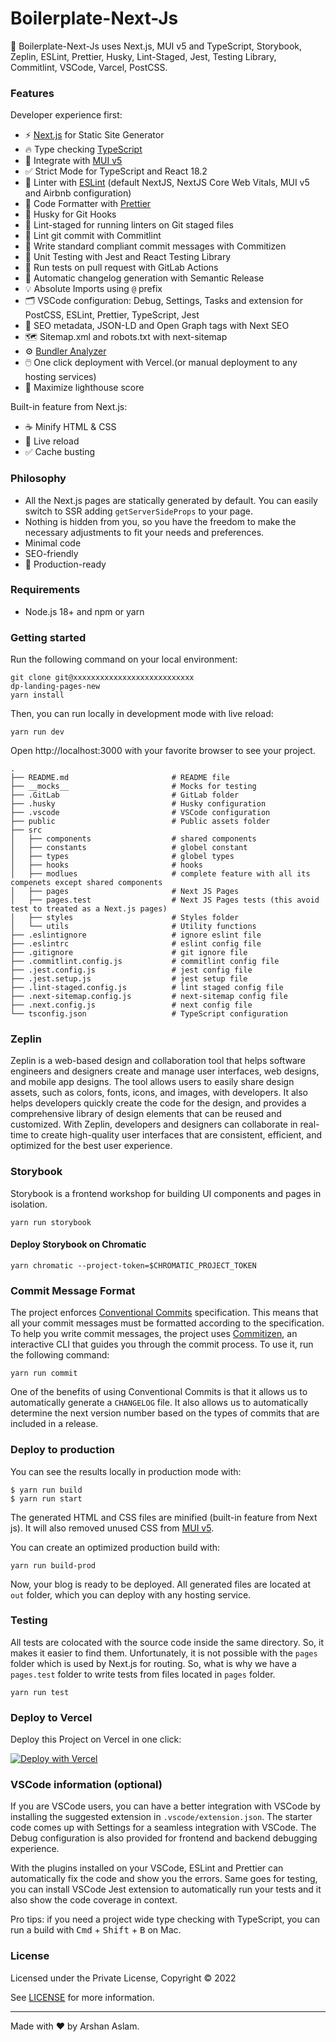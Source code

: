 # Boilerplate-Next-Js

🚀 Boilerplate-Next-Js uses Next.js, MUI v5 and TypeScript, Storybook, Zeplin, ESLint, Prettier, Husky, Lint-Staged, Jest, Testing Library, Commitlint, VSCode, Varcel, PostCSS.

### Features

Developer experience first:

- ⚡ [Next.js](https://nextjs.org) for Static Site Generator
- 🔥 Type checking [TypeScript](https://www.typescriptlang.org)
- 💎 Integrate with [MUI v5](https://mui.com/material-ui/getting-started/overview/)
- ✅ Strict Mode for TypeScript and React 18.2
- 📏 Linter with [ESLint](https://eslint.org) (default NextJS, NextJS Core Web Vitals, MUI v5 and Airbnb configuration)
- 💖 Code Formatter with [Prettier](https://prettier.io)
- 🦊 Husky for Git Hooks
- 🚫 Lint-staged for running linters on Git staged files
- 🚓 Lint git commit with Commitlint
- 📓 Write standard compliant commit messages with Commitizen
- 🦺 Unit Testing with Jest and React Testing Library
- 👷 Run tests on pull request with GitLab Actions
- 🎁 Automatic changelog generation with Semantic Release
- 💡 Absolute Imports using `@` prefix
- 🗂 VSCode configuration: Debug, Settings, Tasks and extension for PostCSS, ESLint, Prettier, TypeScript, Jest
- 🤖 SEO metadata, JSON-LD and Open Graph tags with Next SEO
- 🗺️ Sitemap.xml and robots.txt with next-sitemap
- ⚙️ [Bundler Analyzer](https://www.npmjs.com/package/@next/bundle-analyzer)
- 🖱️ One click deployment with Vercel.(or manual deployment to any hosting services)
- 💯 Maximize lighthouse score

Built-in feature from Next.js:

- ☕ Minify HTML & CSS
- 💨 Live reload
- ✅ Cache busting

### Philosophy

- All the Next.js pages are statically generated by default. You can easily switch to SSR adding `getServerSideProps` to your page.
- Nothing is hidden from you, so you have the freedom to make the necessary adjustments to fit your needs and preferences.
- Minimal code
- SEO-friendly
- 🚀 Production-ready

### Requirements

- Node.js 18+ and npm or yarn

### Getting started

Run the following command on your local environment:

```shell
git clone git@xxxxxxxxxxxxxxxxxxxxxxxxxxx
dp-landing-pages-new
yarn install
```

Then, you can run locally in development mode with live reload:

```shell
yarn run dev
```

Open http://localhost:3000 with your favorite browser to see your project.

```shell
.
├── README.md                       # README file
├── __mocks__                       # Mocks for testing
├── .GitLab                         # GitLab folder
├── .husky                          # Husky configuration
├── .vscode                         # VSCode configuration
├── public                          # Public assets folder
├── src
│   ├── components                  # shared components
│   ├── constants                   # globel constant
│   ├── types                       # globel types
│   ├── hooks                       # hooks
│   ├── modlues                     # complete feature with all its compenets except shared components
│   ├── pages                       # Next JS Pages
│   ├── pages.test                  # Next JS Pages tests (this avoid test to treated as a Next.js pages)
│   ├── styles                      # Styles folder
│   └── utils                       # Utility functions
├── .eslintignore                   # ignore eslint file
├── .eslintrc                       # eslint config file
├── .gitignore                      # git ignore file
├── .commitlint.config.js           # commitlint config file
├── .jest.config.js                 # jest config file
├── .jest.setup.js                  # jest setup file
├── .lint-staged.config.js          # lint staged config file
├── .next-sitemap.config.js         # next-sitemap config file
├── .next.config.js                 # next config file
└── tsconfig.json                   # TypeScript configuration
```

### Zeplin

Zeplin is a web-based design and collaboration tool that helps software engineers and designers create and manage user interfaces, web designs, and mobile app designs. The tool allows users to easily share design assets, such as colors, fonts, icons, and images, with developers. It also helps developers quickly create the code for the design, and provides a comprehensive library of design elements that can be reused and customized. With Zeplin, developers and designers can collaborate in real-time to create high-quality user interfaces that are consistent, efficient, and optimized for the best user experience.

### Storybook

Storybook is a frontend workshop for building UI components and pages in isolation.

```shell
yarn run storybook
```

#### Deploy Storybook on Chromatic

```shell
yarn chromatic --project-token=$CHROMATIC_PROJECT_TOKEN
```

### Commit Message Format

The project enforces [Conventional Commits](https://www.conventionalcommits.org/) specification. This means that all your commit messages must be formatted according to the specification. To help you write commit messages, the project uses [Commitizen](https://GitLab.com/commitizen/cz-cli), an interactive CLI that guides you through the commit process. To use it, run the following command:

```shell
yarn run commit
```

One of the benefits of using Conventional Commits is that it allows us to automatically generate a `CHANGELOG` file. It also allows us to automatically determine the next version number based on the types of commits that are included in a release.

### Deploy to production

You can see the results locally in production mode with:

```shell
$ yarn run build
$ yarn run start
```

The generated HTML and CSS files are minified (built-in feature from Next js). It will also removed unused CSS from [MUI v5](https://mui.com/material-ui/getting-started/overview/).

You can create an optimized production build with:

```shell
yarn run build-prod
```

Now, your blog is ready to be deployed. All generated files are located at `out` folder, which you can deploy with any hosting service.

### Testing

All tests are colocated with the source code inside the same directory. So, it makes it easier to find them. Unfortunately, it is not possible with the `pages` folder which is used by Next.js for routing. So, what is why we have a `pages.test` folder to write tests from files located in `pages` folder.

```shell
yarn run test
```

### Deploy to Vercel

Deploy this Project on Vercel in one click:

[![Deploy with Vercel](https://vercel.com/button)](https://vercel.com/new/git/external?repository-url=https%3A%2F%2FGitLab.com%2Fixartz%2FNext-js-Boilerplate)

### VSCode information (optional)

If you are VSCode users, you can have a better integration with VSCode by installing the suggested extension in `.vscode/extension.json`. The starter code comes up with Settings for a seamless integration with VSCode. The Debug configuration is also provided for frontend and backend debugging experience.

With the plugins installed on your VSCode, ESLint and Prettier can automatically fix the code and show you the errors. Same goes for testing, you can install VSCode Jest extension to automatically run your tests and it also show the code coverage in context.

Pro tips: if you need a project wide type checking with TypeScript, you can run a build with <kbd>Cmd</kbd> + <kbd>Shift</kbd> + <kbd>B</kbd> on Mac.

### License

Licensed under the Private License, Copyright © 2022

See [LICENSE](LICENSE) for more information.

---

Made with ♥ by Arshan Aslam.
